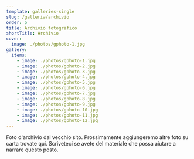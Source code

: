 ```yaml
---
template: galleries-single
slug: /galleria/archivio
order: 5
title: Archivio fotografico
shortTitle: Archivio
cover:
  image: ./photos/gphoto-1.jpg
gallery:
  items:
    - image: ./photos/gphoto-1.jpg
    - image: ./photos/gphoto-2.jpg
    - image: ./photos/gphoto-3.jpg
    - image: ./photos/gphoto-4.jpg
    - image: ./photos/gphoto-5.jpg
    - image: ./photos/gphoto-6.jpg
    - image: ./photos/gphoto-7.jpg
    - image: ./photos/gphoto-8.jpg
    - image: ./photos/gphoto-9.jpg
    - image: ./photos/gphoto-10.jpg
    - image: ./photos/gphoto-11.jpg
    - image: ./photos/gphoto-12.jpg
---
```


Foto d'archivio dal vecchio sito. Prossimamente aggiungeremo altre foto su carta trovate qui. Scriveteci se avete del materiale che possa aiutare a narrare questo posto.
